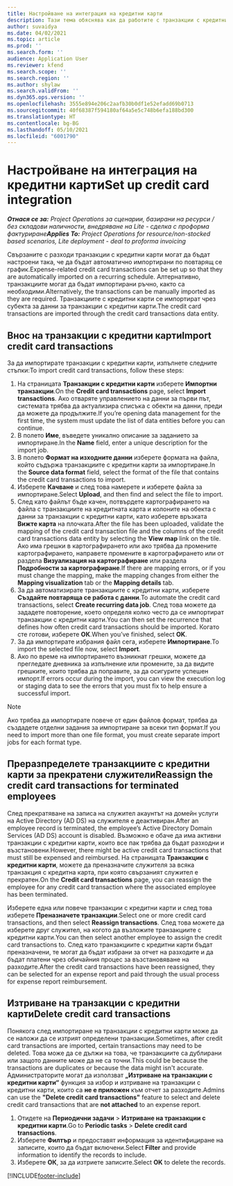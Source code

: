 ```yaml
---
title: Настройване на интеграция на кредитни карти
description: Тази тема обяснява как да работите с транзакции с кредитни карти, свързани с разходи.
author: suvaidya
ms.date: 04/02/2021
ms.topic: article
ms.prod: ''
ms.search.form: ''
audience: Application User
ms.reviewer: kfend
ms.search.scope: ''
ms.search.region: ''
ms.author: shylaw
ms.search.validFrom: ''
ms.dyn365.ops.version: ''
ms.openlocfilehash: 3555e894e206c2aafb30b0df1e52efadd69b0713
ms.sourcegitcommit: 40f68387f594180af64a5e5c748b6efa188bd300
ms.translationtype: HT
ms.contentlocale: bg-BG
ms.lasthandoff: 05/10/2021
ms.locfileid: "6001790"
---
```

# <a name="set-up-credit-card-integration"></a><span data-ttu-id="d5df7-103">Настройване на интеграция на кредитни карти</span><span class="sxs-lookup"><span data-stu-id="d5df7-103">Set up credit card integration</span></span>

<span data-ttu-id="d5df7-104">_**Отнася се за:** Project Operations за сценарии, базирани на ресурси / без складови наличности, внедряване на Lite - сделка с проформа фактуриране_</span><span class="sxs-lookup"><span data-stu-id="d5df7-104">_**Applies To:** Project Operations for resource/non-stocked based scenarios, Lite deployment - deal to proforma invoicing_</span></span>

<span data-ttu-id="d5df7-105">Свързаните с разходи транзакции с кредитни карти могат да бъдат настроени така, че да бъдат автоматично импортирани по повтарящ се график.</span><span class="sxs-lookup"><span data-stu-id="d5df7-105">Expense-related credit card transactions can be set up so that they are automatically imported on a recurring schedule.</span></span> <span data-ttu-id="d5df7-106">Алтернативно, транзакциите могат да бъдат импортирани ръчно, както са необходими.</span><span class="sxs-lookup"><span data-stu-id="d5df7-106">Alternatively, the transactions can be manually imported as they are required.</span></span> <span data-ttu-id="d5df7-107">Транзакциите с кредитни карти се импортират чрез субекта за данни за транзакции с кредитни карти.</span><span class="sxs-lookup"><span data-stu-id="d5df7-107">The credit card transactions are imported through the credit card transactions data entity.</span></span>

## <a name="import-credit-card-transactions"></a><span data-ttu-id="d5df7-108">Внос на транзакции с кредитни карти</span><span class="sxs-lookup"><span data-stu-id="d5df7-108">Import credit card transactions</span></span>

<span data-ttu-id="d5df7-109">За да импортирате транзакции с кредитни карти, изпълнете следните стъпки:</span><span class="sxs-lookup"><span data-stu-id="d5df7-109">To import credit card transactions, follow these steps:</span></span>

1. <span data-ttu-id="d5df7-110">На страницата **Транзакции с кредитни карти** изберете **Импортни транзакции**.</span><span class="sxs-lookup"><span data-stu-id="d5df7-110">On the **Credit card transactions** page, select **Import transactions**.</span></span> <span data-ttu-id="d5df7-111">Ако отваряте управлението на данни за първи път, системата трябва да актуализира списъка с обекти на данни, преди да можете да продължите.</span><span class="sxs-lookup"><span data-stu-id="d5df7-111">If you’re opening data management for the first time, the system must update the list of data entities before you can continue.</span></span>
2. <span data-ttu-id="d5df7-112">В полето **Име**, въведете уникално описание за заданието за импортиране.</span><span class="sxs-lookup"><span data-stu-id="d5df7-112">In the **Name** field, enter a unique description for the import job.</span></span>
3. <span data-ttu-id="d5df7-113">В полето **Формат на изходните данни** изберете формата на файла, който съдържа транзакциите с кредитни карти за импортиране.</span><span class="sxs-lookup"><span data-stu-id="d5df7-113">In the **Source data format** field, select the format of the file that contains the credit card transactions to import.</span></span>
4. <span data-ttu-id="d5df7-114">Изберете **Качване** и след това намерете и изберете файла за импортиране.</span><span class="sxs-lookup"><span data-stu-id="d5df7-114">Select **Upload**, and then find and select the file to import.</span></span>
5. <span data-ttu-id="d5df7-115">След като файлът бъде качен, потвърдете картографирането на файла с транзакциите на кредитната карта и колоните на обекта с данни за транзакции с кредитни карти, като изберете връзката **Вижте карта** на плочката.</span><span class="sxs-lookup"><span data-stu-id="d5df7-115">After the file has been uploaded, validate the mapping of the credit card transaction file and the columns of the credit card transactions data entity by selecting the **View map** link on the tile.</span></span> <span data-ttu-id="d5df7-116">Ако има грешки в картографирането или ако трябва да промените картографирането, направете промените в картографирането или от раздела **Визуализация на картографиране** или раздела **Подробности за картографиране**.</span><span class="sxs-lookup"><span data-stu-id="d5df7-116">If there are mapping errors, or if you must change the mapping, make the mapping changes from either the **Mapping visualization** tab or the **Mapping details** tab.</span></span>
6. <span data-ttu-id="d5df7-117">За да автоматизирате транзакциите с кредитни карти, изберете **Създайте повтаряща се работа с данни**.</span><span class="sxs-lookup"><span data-stu-id="d5df7-117">To automate the credit card transactions, select **Create recurring data job**.</span></span> <span data-ttu-id="d5df7-118">След това можете да зададете повторение, което определя колко често да се импортират транзакции с кредитни карти.</span><span class="sxs-lookup"><span data-stu-id="d5df7-118">You can then set the recurrence that defines how often credit card transactions should be imported.</span></span> <span data-ttu-id="d5df7-119">Когато сте готови, изберете **ОК**.</span><span class="sxs-lookup"><span data-stu-id="d5df7-119">When you’ve finished, select **OK**.</span></span>
7. <span data-ttu-id="d5df7-120">За да импортирате избрания файл сега, изберете **Импортиране**.</span><span class="sxs-lookup"><span data-stu-id="d5df7-120">To import the selected file now, select **Import**.</span></span>
8. <span data-ttu-id="d5df7-121">Ако по време на импортирането възникнат грешки, можете да прегледате дневника за изпълнение или промените, за да видите грешките, които трябва да поправите, за да осигурите успешен импорт.</span><span class="sxs-lookup"><span data-stu-id="d5df7-121">If errors occur during the import, you can view the execution log or staging data to see the errors that you must fix to help ensure a successful import.</span></span>

> [!NOTE]
> <span data-ttu-id="d5df7-122">Ако трябва да импортирате повече от един файлов формат, трябва да създадете отделни задания за импортиране за всеки тип формат.</span><span class="sxs-lookup"><span data-stu-id="d5df7-122">If you need to import more than one file format, you must create separate import jobs for each format type.</span></span>

## <a name="reassign-the-credit-card-transactions-for-terminated-employees"></a><span data-ttu-id="d5df7-123">Преразпределете транзакциите с кредитни карти за прекратени служители</span><span class="sxs-lookup"><span data-stu-id="d5df7-123">Reassign the credit card transactions for terminated employees</span></span>

<span data-ttu-id="d5df7-124">След прекратяване на записа на служител акаунтът на домейн услуги на Active Directory (AD DS) на служителя е деактивиран.</span><span class="sxs-lookup"><span data-stu-id="d5df7-124">After an employee record is terminated, the employee’s Active Directory Domain Services (AD DS) account is disabled.</span></span> <span data-ttu-id="d5df7-125">Възможно е обаче да има активни транзакции с кредитни карти, които все пак трябва да бъдат разходни и възстановени.</span><span class="sxs-lookup"><span data-stu-id="d5df7-125">However, there might be active credit card transactions that must still be expensed and reimbursed.</span></span> <span data-ttu-id="d5df7-126">На страницата **Транзакции с кредитни карти**, можете да преназначите служителя за всяка транзакция с кредитна карта, при която свързаният служител е прекратен.</span><span class="sxs-lookup"><span data-stu-id="d5df7-126">On the **Credit card transactions** page, you can reassign the employee for any credit card transaction where the associated employee has been terminated.</span></span>

<span data-ttu-id="d5df7-127">Изберете една или повече транзакции с кредитни карти и след това изберете **Преназначете транзакции**.</span><span class="sxs-lookup"><span data-stu-id="d5df7-127">Select one or more credit card transactions, and then select **Reassign transactions**.</span></span> <span data-ttu-id="d5df7-128">След това можете да изберете друг служител, на когото да възложите транзакциите с кредитни карти.</span><span class="sxs-lookup"><span data-stu-id="d5df7-128">You can then select another employee to assign the credit card transactions to.</span></span> <span data-ttu-id="d5df7-129">След като транзакциите с кредитни карти бъдат преназначени, те могат да бъдат избрани за отчет на разходите и да бъдат платени чрез обичайния процес за възстановяване на разходите.</span><span class="sxs-lookup"><span data-stu-id="d5df7-129">After the credit card transactions have been reassigned, they can be selected for an expense report and paid through the usual process for expense report reimbursement.</span></span>

## <a name="delete-credit-card-transactions"></a><span data-ttu-id="d5df7-130">Изтриване на транзакции с кредитни карти</span><span class="sxs-lookup"><span data-stu-id="d5df7-130">Delete credit card transactions</span></span> 

<span data-ttu-id="d5df7-131">Понякога след импортиране на транзакции с кредитни карти може да се наложи да се изтрият определени транзакции.</span><span class="sxs-lookup"><span data-stu-id="d5df7-131">Sometimes, after credit card transactions are imported, certain transactions may need to be deleted.</span></span> <span data-ttu-id="d5df7-132">Това може да се дължи на това, че транзакциите са дублирани или защото данните може да не са точни.</span><span class="sxs-lookup"><span data-stu-id="d5df7-132">This could be because the transactions are duplicates or because the data might isn't accurate.</span></span> <span data-ttu-id="d5df7-133">Администраторите могат да използват **„Изтриване на транзакции с кредитни карти“** функция за избор и изтриване на транзакции с кредитни карти, които са **не е приложен** към отчет за разходите.</span><span class="sxs-lookup"><span data-stu-id="d5df7-133">Admins can use the **"Delete credit card transactions"** feature to select and delete credit card transactions that are **not attached** to an expense report.</span></span> 

1. <span data-ttu-id="d5df7-134">Отидете на **Периодични задачи** > **Изтриване на транзакции с кредитни карти**.</span><span class="sxs-lookup"><span data-stu-id="d5df7-134">Go to **Periodic tasks** > **Delete credit card transactions**.</span></span>
2. <span data-ttu-id="d5df7-135">Изберете **Филтър** и предоставят информация за идентифициране на записите, които да бъдат включени.</span><span class="sxs-lookup"><span data-stu-id="d5df7-135">Select **Filter** and provide information to identify the records to include.</span></span>
3. <span data-ttu-id="d5df7-136">Изберете **ОК**, за да изтриете записите.</span><span class="sxs-lookup"><span data-stu-id="d5df7-136">Select **OK** to delete the records.</span></span> 

[!INCLUDE[footer-include](../includes/footer-banner.md)]
